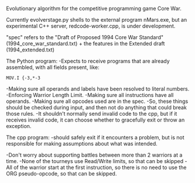 Evolutionary algorithm for the competitive programming game Core War.

Currently evolverstage.py shells to the external program nMars.exe, but an experimental C++ server, redcode-worker.cpp, is under development.

"spec" refers to the "Draft of Proposed 1994 Core War Standard" (1994_core_war_standard.txt) + the features in the Extended draft (1994_extended.txt)

The Python program:
-Expects to receive programs that are already assembled, with all fields present, like:
```
MOV.I {-3,*-3
```
-Making sure all operands and labels have been resolved to literal numbers.
-Enforcing Warrior Length Limit.
-Making sure all instructions have all operands.
-Making sure all opcodes used are in the spec.
-So, these things should be checked during input, and then not do anything that could break those rules.
-It shouldn't normally send invalid code to the cpp, but if it receives invalid code, it can choose whether to gracefully exit or throw an exception.

The cpp program:
-should safely exit if it encounters a problem, but is not responsible for making assumptions about what was intended.

-Don't worry about supporting battles between more than 2 warriors at a time.
-None of the tourneys use Read/Write limits, so that can be skipped
-All of the warrior start at the first instruction, so there is no need to use the ORG pseudo-opcode, so that can be skipped.

